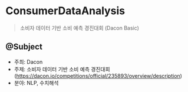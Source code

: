 # ConsumerDataAnalysis
> 소비자 데이터 기반 소비 예측 경진대회 (Dacon Basic)

## @Subject
- 주최: Dacon
- 주제: 소비자 데이터 기반 소비 예측 경진대회 (https://dacon.io/competitions/official/235893/overview/description)
- 분야: NLP, 수치해석

